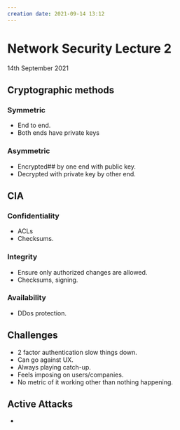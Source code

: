 ```yaml
---
creation date: 2021-09-14 13:12
---
```

#  Network Security Lecture 2
14th September 2021

## Cryptographic methods
### Symmetric
- End to end.
- Both ends have private keys
### Asymmetric
- Encrypted##  by one end with public key.
- Decrypted with private key by other end.

## CIA
### Confidentiality
- ACLs
- Checksums.
### Integrity
- Ensure only authorized changes are allowed.
- Checksums, signing.
### Availability
- DDos protection.

## Challenges
- 2 factor authentication slow things down.
- Can go against UX.
- Always playing catch-up.
- Feels imposing on users/companies.
- No metric of it working other than nothing happening.

## Active Attacks
- 

